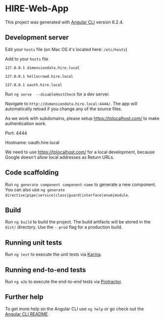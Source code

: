 # HIRE-Web-App

This project was generated with [Angular CLI](https://github.com/angular/angular-cli) version 6.2.4.

## Development server

Edit your `hosts` file (on Mac OS it's located here: `/etc/hosts`)

Add to your `hosts` file

`127.0.0.1 dimensiondata.hire.local`

`127.0.0.1 hellocrowd.hire.local`

`127.0.0.1 oauth.hire.local`

Run `ng serve  --disableHostCheck` for a dev server.  

Navigate to `http://dimensiondata.hire.local:4444/`. 
The app will automatically reload if you change any of the source files.

As we work with subdomains, please setup https://tolocalhost.com/ to make authentication work.

Port: 4444

Hostname: oauth.hire.local

We need to use https://tolocalhost.com/ for a local development, because Google doesn't allow local addresses as Return URLs.

## Code scaffolding

Run `ng generate component component-name` to generate a new component. You can also use `ng generate directive|pipe|service|class|guard|interface|enum|module`.

## Build

Run `ng build` to build the project. The build artifacts will be stored in the `dist/` directory. Use the `--prod` flag for a production build.

## Running unit tests

Run `ng test` to execute the unit tests via [Karma](https://karma-runner.github.io).

## Running end-to-end tests

Run `ng e2e` to execute the end-to-end tests via [Protractor](http://www.protractortest.org/).

## Further help

To get more help on the Angular CLI use `ng help` or go check out the [Angular CLI README](https://github.com/angular/angular-cli/blob/master/README.md).
